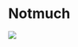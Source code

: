 # Notmuch

[![](https://badge.imagelayers.io/kalbasit/notmuch:latest.svg)](https://imagelayers.io/?images=kalbasit/notmuch:latest 'Get your own badge on imagelayers.io')
